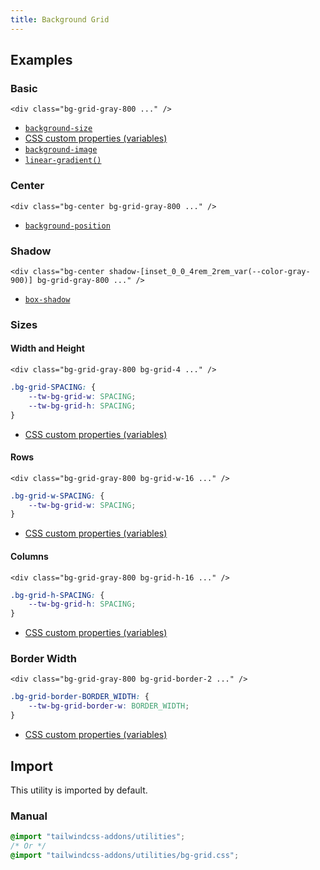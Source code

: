 ```yaml
---
title: Background Grid
---
```


<script>
    import dedent from "dedent"
    import ApiTable from "$lib/components/ApiTable.svelte"
    import Preview from "$lib/components/Preview.svelte"

    const utilities = [
        [
            "bg-grid-<theme-color>",
            dedent`
                background-size: var(--tw-bg-grid-w, 32px) var(--tw-bg-grid-h, 32px);
                background-image: linear-gradient(to right, var(--<theme-color>) var(--tw-bg-grid-border-w, 1px), transparent 0px), linear-gradient( to bottom, var(--<theme-color>) var(--tw-bg-grid-border-w, 1px), transparent 0px);
            `,
        ],
        [
            "bg-grid-(<custom-property>)",
            dedent`
                background-size: var(--tw-bg-grid-w, 32px) var(--tw-bg-grid-h, 32px);
                background-image: linear-gradient(to right, var(<custom-property>) var(--tw-bg-grid-border-w, 1px), transparent 0px), linear-gradient( to bottom, var(<custom-property>) var(--tw-bg-grid-border-w, 1px), transparent 0px);
            `,
        ],
        [
            "bg-grid-[<arbitrary-value>]",
            dedent`
                background-size: var(--tw-bg-grid-w, 32px) var(--tw-bg-grid-h, 32px);
                background-image: linear-gradient(to right, <arbitrary-value> var(--tw-bg-grid-border-w, 1px), transparent 0px), linear-gradient( to bottom, <arbitrary-value> var(--tw-bg-grid-border-w, 1px), transparent 0px);
            `,
        ],
    ]
</script>

## Examples

### Basic

<!-- prettier-ignore -->
<ApiTable
    rows={utilities}
/>

<Preview useGrid={false}>
    <div class="h-32 bg-grid-gray-800"></div>
</Preview>

<!-- prettier-ignore -->
```svelte /bg-grid-gray-800/
<div class="bg-grid-gray-800 ..." />
```

- [`background-size`](https://developer.mozilla.org/en-US/docs/Web/CSS/background-size)
- [CSS custom properties (variables)](https://developer.mozilla.org/en-US/docs/Web/CSS/Using_CSS_custom_properties)
- [`background-image`](https://developer.mozilla.org/en-US/docs/Web/CSS/background-image)
- [`linear-gradient()`](https://developer.mozilla.org/en-US/docs/Web/CSS/gradient/linear-gradient)

### Center

<Preview useGrid={false}>
    <div class="h-32 bg-grid-gray-800 bg-center"></div>
</Preview>

<!-- prettier-ignore -->
```svelte /bg-center/
<div class="bg-center bg-grid-gray-800 ..." />
```

- [`background-position`](https://developer.mozilla.org/en-US/docs/Web/CSS/background-position)

### Shadow

<Preview useGrid={false}>
    <div class="h-32 bg-grid-gray-800 bg-center shadow-[inset_0_0_4rem_2rem_var(--color-gray-900)]"></div>
</Preview>

<!-- prettier-ignore -->
```svelte /shadow-[inset_0_0_4rem_2rem_var(--color-gray-900)]/
<div class="bg-center shadow-[inset_0_0_4rem_2rem_var(--color-gray-900)] bg-grid-gray-800 ..." />
```

- [`box-shadow`](https://developer.mozilla.org/en-US/docs/Web/CSS/box-shadow)

### Sizes

#### Width and Height

<Preview useGrid={false}>
    <div class="h-32 bg-grid-gray-800 bg-grid-4"></div>
</Preview>

<!-- prettier-ignore -->
```svelte /bg-grid-4/
<div class="bg-grid-gray-800 bg-grid-4 ..." />
```

```css
.bg-grid-SPACING: {
    --tw-bg-grid-w: SPACING;
    --tw-bg-grid-h: SPACING;
}
```

- [CSS custom properties (variables)](https://developer.mozilla.org/en-US/docs/Web/CSS/Using_CSS_custom_properties)

#### Rows

<Preview useGrid={false}>
    <div class="h-32 bg-grid-gray-800 bg-grid-w-16"></div>
</Preview>

<!-- prettier-ignore -->
```svelte /bg-grid-w-16/
<div class="bg-grid-gray-800 bg-grid-w-16 ..." />
```

```css
.bg-grid-w-SPACING: {
    --tw-bg-grid-w: SPACING;
}
```

- [CSS custom properties (variables)](https://developer.mozilla.org/en-US/docs/Web/CSS/Using_CSS_custom_properties)

#### Columns

<Preview useGrid={false}>
    <div class="h-32 bg-grid-gray-800 bg-grid-h-16"></div>
</Preview>

<!-- prettier-ignore -->
```svelte /bg-grid-h-16/
<div class="bg-grid-gray-800 bg-grid-h-16 ..." />
```

```css
.bg-grid-h-SPACING: {
    --tw-bg-grid-h: SPACING;
}
```

- [CSS custom properties (variables)](https://developer.mozilla.org/en-US/docs/Web/CSS/Using_CSS_custom_properties)

### Border Width

<Preview useGrid={false}>
    <div class="h-32 bg-grid-gray-800 bg-grid-border-2"></div>
</Preview>

<!-- prettier-ignore -->
```svelte /bg-grid-border-2/
<div class="bg-grid-gray-800 bg-grid-border-2 ..." />
```

```css
.bg-grid-border-BORDER_WIDTH: {
    --tw-bg-grid-border-w: BORDER_WIDTH;
}
```

- [CSS custom properties (variables)](https://developer.mozilla.org/en-US/docs/Web/CSS/Using_CSS_custom_properties)

## Import

This utility is imported by default.

### Manual

```css
@import "tailwindcss-addons/utilities";
/* Or */
@import "tailwindcss-addons/utilities/bg-grid.css";
```
